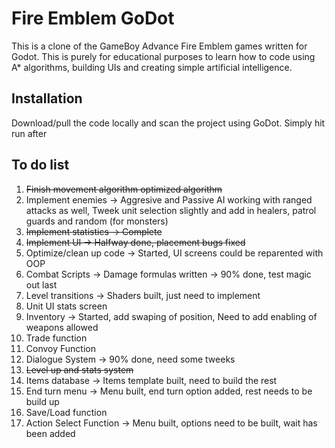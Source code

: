 # Fire Emblem GoDot 

This is a clone of the GameBoy Advance Fire Emblem games written for Godot. This is purely for educational purposes to learn how to code using A* algorithms, building UIs and creating simple artificial intelligence.


## Installation

Download/pull the code locally and scan the project using GoDot. Simply hit run after

## To do list
1. ~~Finish movement algorithm optimized algorithm~~
2. Implement enemies -> Aggresive and Passive AI working with ranged attacks as well, Tweek unit selection slightly and add in healers, patrol guards and random (for monsters)
3. ~~Implement statistics -> Complete~~
4. ~~Implement UI -> Halfway done, placement bugs fixed~~
5. Optimize/clean up code -> Started, UI screens could be reparented with OOP
6. Combat Scripts -> Damage formulas written -> 90% done, test magic out last
7. Level transitions -> Shaders built, just need to implement
8. Unit UI stats screen
9. Inventory -> Started, add swaping of position, Need to add enabling of weapons allowed
10. Trade function
11. Convoy Function
12. Dialogue System -> 90% done, need some tweeks
13. ~~Level up and stats system~~
14. Items database -> Items template built, need to build the rest
15. End turn menu -> Menu built, end turn option added, rest needs to be build up
16. Save/Load function
17. Action Select Function -> Menu built, options need to be built, wait has been added
